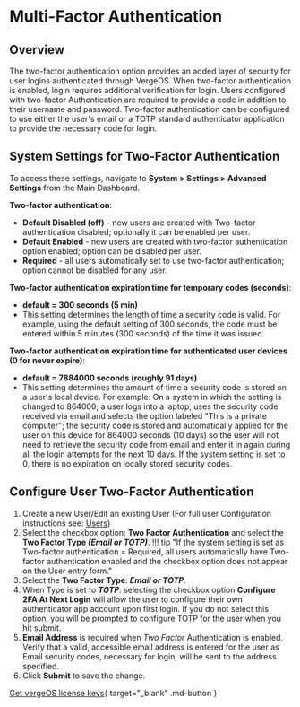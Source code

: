 # Multi-Factor Authentication

## Overview

The two-factor authentication option provides an added layer of security for user logins authenticated through VergeOS. When two-factor authentication is enabled, login requires additional verification for login.  Users configured with two-factor Authentication are required to provide a code in addition to their username and password.  Two-factor authentication can be configured to use either the user's email or a TOTP standard authenticator application to provide the necessary code for login.

## System Settings for Two-Factor Authentication

To access these settings, navigate to **System > Settings > Advanced Settings** from the Main Dashboard.

**Two-factor authentication**:

* **Default Disabled (off)** - new users are created with Two-factor authentication disabled; optionally it can be enabled per user.
* **Default Enabled** - new users are created with two-factor authentication option enabled; option can be disabled per user.
* **Required** - all users automatically set to use two-factor authentication; option cannot be disabled for any user.

**Two-factor authentication expiration time for temporary codes (seconds)**:

* **default = 300 seconds (5 min)**
* This setting determines the length of time a security code is valid.  For example, using the default setting of 300 seconds, the code must be entered within 5 minutes (300 seconds) of the time it was issued.

**Two-factor authentication expiration time for authenticated user devices (0 for never expire)**:

* **default = 7884000 seconds (roughly 91 days)**
* This setting determines the amount of time a security code is stored on a user's local device. For example: On a system in which the setting is changed to 864000; a user logs into a laptop, uses the security code received via email and selects the option labeled "This is a private computer"; the security code is stored and automatically applied for the user on this device for 864000 seconds (10 days) so the user will not need to retrieve the security code from email and enter it in again during all the login attempts for the next 10 days.  If the system setting is set to 0, there is no expiration on locally stored security codes.

## Configure User Two-Factor Authentication

1. Create a new User/Edit an existing User (For full user Configuration instructions see: [Users](/product-guide/usersgroups))
2. Select the checkbox option: **Two Factor Authentication** and select the **Two Factor Type *(Email or TOTP)***.
!!! tip "If the system setting is set as Two-factor authentication = Required, all users automatically have Two-factor authentication enabled and the checkbox option does not appear on the User entry form."
3. Select the **Two Factor Type**: ***Email or TOTP***.
4. When Type is set to ***TOTP***: selecting the checkbox option **Configure 2FA At Next Login** will allow the user to configure their own authenticator app account upon first login.  If you do not select this option, you will be prompted to configure TOTP for the user when you hit submit.
5. **Email Address** is required when *Two Factor* Authentication is enabled. Verify that a valid, accessible email address is entered for the user as Email security codes, necessary for login, will be sent to the address specified.
6. Click **Submit** to save the change.

[Get vergeOS license keys](https://www.verge.io/test-drive){ target="_blank" .md-button }
